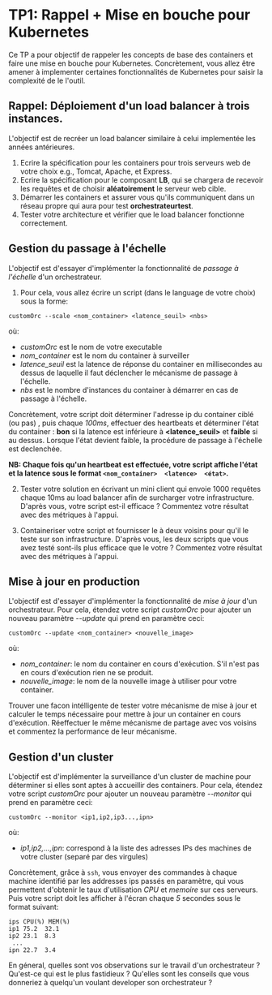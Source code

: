 # TP1: Rappel + Mise en bouche pour Kubernetes

Ce TP a pour objectif de rappeler les concepts de base des containers et faire une mise en bouche pour Kubernetes.
Concrètement, vous allez être amener à implementer certaines fonctionnalités de Kubernetes pour saisir la complexité de le l'outil.

## Rappel: Déploiement d'un load balancer à trois instances.

L'objectif est de recréer un load balancer similaire à celui implementée les années antérieures.

1. Ecrire la spécification pour les containers pour trois serveurs web de votre choix e.g., Tomcat, Apache, et Express.
2. Ecrire la spécification pour le composant **LB**, qui se chargera de recevoir les requêtes et de choisir **aléatoirement** le serveur web cible.
3. Démarrer les containers et assurer vous qu'ils communiquent dans un réseau propre qui aura pour test **orchestrateurtest**.
4. Tester votre architecture et vérifier que le load balancer fonctionne correctement.

## Gestion du passage à l'échelle 

L'objectif est d'essayer d'implémenter la fonctionnalité de *passage à l'échelle* d'un orchestrateur.
1. Pour cela, vous allez écrire un script (dans le language de votre choix) sous la forme: 

`customOrc --scale <nom_container> <latence_seuil> <nbs>`

où:

- *customOrc* est le nom de votre executable
- *nom_container* est le nom du container à surveiller 
- *latence_seuil* est la latence de réponse du container en millisecondes au dessus de laquelle il faut déclencher le mécanisme de passage à l'échelle.
- *nbs* est le nombre d'instances du container à démarrer en cas de passage à l'échelle.

Concrètement, votre script doit déterminer l'adresse ip du container ciblé (ou pas) , puis chaque *100ms*, effectuer des heartbeats et déterminer l'état du container : **bon** si la latence
  est inférieure à **<latence_seuil>** et **faible** si au dessus.
  Lorsque l'état devient faible, la procédure de passage à l'échelle est declenchée.
  
  **NB: Chaque fois qu'un heartbeat est effectuée, votre script affiche l'état et la latence sous le format `<nom_container>  <latence>  <état>`.**
  
  2. Tester votre solution en écrivant un mini client qui envoie 1000 requêtes chaque 10ms au load balancer afin de surcharger votre infrastructure.
  D'après vous, votre script est-il efficace ? Commentez votre résultat avec des métriques à l'appui.
  
  3. Containeriser votre script et fournisser le à deux voisins pour qu'il le teste sur son infrastructure.
  D'après vous, les deux scripts que vous avez testé sont-ils plus efficace que le votre ? Commentez votre résultat avec des métriques à l'appui. 
  
  ## Mise à jour en production
  
  L'objectif est d'essayer d'implémenter la fonctionnalité de *mise à jour* d'un orchestrateur.
  Pour cela, étendez votre script *customOrc* pour ajouter un nouveau paramètre *--update* qui prend en paramètre ceci:
  
  `customOrc --update <nom_container> <nouvelle_image>`
  
  où:
  
  - *nom_container*: le nom du container en cours d'exécution. S'il n'est pas en cours d'exécution rien ne se produit.
  - *nouvelle_image*: le nom de la nouvelle image à utiliser pour votre container.

Trouver une facon intélligente de tester votre mécanisme de mise à jour et calculer le temps nécessaire pour mettre à jour un container en cours d'exécution.
Réeffectuer le même mécanisme de partage avec vos voisins et commentez la performance de leur mécanisme.

## Gestion d'un cluster 

L'objectif est d'implémenter la surveillance d'un cluster de machine pour déterminer si elles sont aptes à accueillir des containers.
Pour cela, étendez votre script *customOrc* pour ajouter un nouveau paramètre *--monitor* qui prend en paramètre ceci:

`customOrc --monitor <ip1,ip2,ip3...,ipn>`

où:

- *ip1,ip2,...,ipn*: correspond à la liste des adresses IPs des machines de votre cluster (separé par des virgules)

Concrètement, grâce à `ssh`, vous envoyer des commandes à chaque machine identifié par les addresses ips passés en paramètre, qui vous permettent d'obtenir le taux d'utilisation *CPU* et *memoire* sur ces serveurs.
Puis votre script doit les afficher à l'écran chaque *5* secondes sous le format suivant:

```
ips CPU(%) MEM(%)
ip1 75.2  32.1
ip2 23.1  8.3
 ...
ipn 22.7  3.4
```

En géneral, quelles sont vos observations sur le travail d'un orchestrateur ? Qu'est-ce qui est le plus fastidieux ? Qu'elles sont les conseils que vous donneriez à quelqu'un voulant developer son orchestrateur ?

